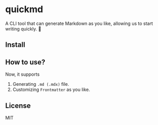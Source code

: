 # quickmd

A CLI tool that can generate Markdown as you like, allowing us to start writing quickly. 🚀

## Install

## How to use?

Now, it supports

1. Generating `.md (.mdx)` file.
2. Customizing `Frontmatter` as you like.

## License

MIT
